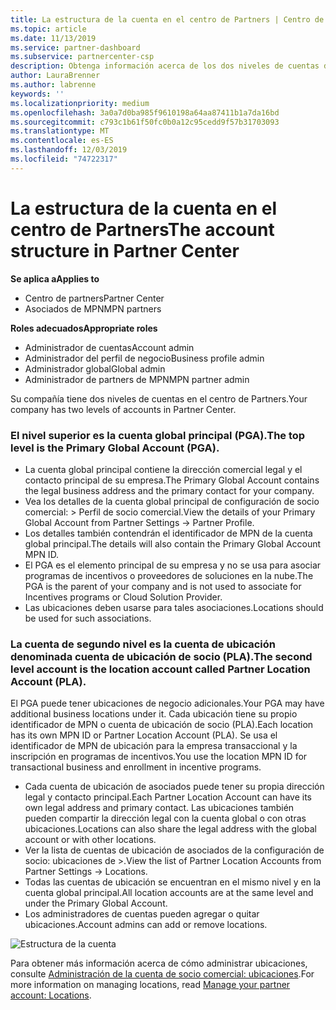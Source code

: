 ```yaml
---
title: La estructura de la cuenta en el centro de Partners | Centro de Partners
ms.topic: article
ms.date: 11/13/2019
ms.service: partner-dashboard
ms.subservice: partnercenter-csp
description: Obtenga información acerca de los dos niveles de cuentas del centro de Partners, la cuenta global principal (PGA) y la cuenta de ubicación de asociados (PLA).
author: LauraBrenner
ms.author: labrenne
keywords: ''
ms.localizationpriority: medium
ms.openlocfilehash: 3a0a7d0ba985f9610198a64aa87411b1a7da16bd
ms.sourcegitcommit: c793c1b61f50fc0b0a12c95cedd9f57b31703093
ms.translationtype: MT
ms.contentlocale: es-ES
ms.lasthandoff: 12/03/2019
ms.locfileid: "74722317"
---
```

# <a name="the-account-structure-in-partner-center"></a><span data-ttu-id="0ab16-103">La estructura de la cuenta en el centro de Partners</span><span class="sxs-lookup"><span data-stu-id="0ab16-103">The account structure in Partner Center</span></span>

<span data-ttu-id="0ab16-104">**Se aplica a**</span><span class="sxs-lookup"><span data-stu-id="0ab16-104">**Applies to**</span></span>

- <span data-ttu-id="0ab16-105">Centro de partners</span><span class="sxs-lookup"><span data-stu-id="0ab16-105">Partner Center</span></span>
- <span data-ttu-id="0ab16-106">Asociados de MPN</span><span class="sxs-lookup"><span data-stu-id="0ab16-106">MPN partners</span></span>

<span data-ttu-id="0ab16-107">**Roles adecuados**</span><span class="sxs-lookup"><span data-stu-id="0ab16-107">**Appropriate roles**</span></span>

- <span data-ttu-id="0ab16-108">Administrador de cuentas</span><span class="sxs-lookup"><span data-stu-id="0ab16-108">Account admin</span></span>
- <span data-ttu-id="0ab16-109">Administrador del perfil de negocio</span><span class="sxs-lookup"><span data-stu-id="0ab16-109">Business profile admin</span></span>
- <span data-ttu-id="0ab16-110">Administrador global</span><span class="sxs-lookup"><span data-stu-id="0ab16-110">Global admin</span></span>
- <span data-ttu-id="0ab16-111">Administrador de partners de MPN</span><span class="sxs-lookup"><span data-stu-id="0ab16-111">MPN partner admin</span></span>

<span data-ttu-id="0ab16-112">Su compañía tiene dos niveles de cuentas en el centro de Partners.</span><span class="sxs-lookup"><span data-stu-id="0ab16-112">Your company has two levels of accounts in Partner Center.</span></span>

### <a name="the-top-level-is-the-primary-global-account-pga"></a><span data-ttu-id="0ab16-113">El nivel superior es la cuenta global principal (PGA).</span><span class="sxs-lookup"><span data-stu-id="0ab16-113">The top level is the Primary Global Account (PGA).</span></span>

- <span data-ttu-id="0ab16-114">La cuenta global principal contiene la dirección comercial legal y el contacto principal de su empresa.</span><span class="sxs-lookup"><span data-stu-id="0ab16-114">The Primary Global Account contains the legal business address and the primary contact for your company.</span></span> 
- <span data-ttu-id="0ab16-115">Vea los detalles de la cuenta global principal de configuración de socio comercial: > Perfil de socio comercial.</span><span class="sxs-lookup"><span data-stu-id="0ab16-115">View the details of your Primary Global Account from Partner Settings -> Partner Profile.</span></span>
- <span data-ttu-id="0ab16-116">Los detalles también contendrán el identificador de MPN de la cuenta global principal.</span><span class="sxs-lookup"><span data-stu-id="0ab16-116">The details will also contain the Primary Global Account MPN ID.</span></span> 
- <span data-ttu-id="0ab16-117">El PGA es el elemento principal de su empresa y no se usa para asociar programas de incentivos o proveedores de soluciones en la nube.</span><span class="sxs-lookup"><span data-stu-id="0ab16-117">The PGA is the parent of your company and is not used to associate for Incentives programs or Cloud Solution Provider.</span></span> 
- <span data-ttu-id="0ab16-118">Las ubicaciones deben usarse para tales asociaciones.</span><span class="sxs-lookup"><span data-stu-id="0ab16-118">Locations should be used for such associations.</span></span>

### <a name="the-second-level-account-is-the-location-account-called-partner-location-account-pla"></a><span data-ttu-id="0ab16-119">La cuenta de segundo nivel es la cuenta de ubicación denominada cuenta de ubicación de socio (PLA).</span><span class="sxs-lookup"><span data-stu-id="0ab16-119">The second level account is the location account called Partner Location Account (PLA).</span></span>

<span data-ttu-id="0ab16-120">El PGA puede tener ubicaciones de negocio adicionales.</span><span class="sxs-lookup"><span data-stu-id="0ab16-120">Your PGA may have additional business locations under it.</span></span> <span data-ttu-id="0ab16-121">Cada ubicación tiene su propio identificador de MPN o cuenta de ubicación de socio (PLA).</span><span class="sxs-lookup"><span data-stu-id="0ab16-121">Each location has its own MPN ID or Partner Location Account (PLA).</span></span> <span data-ttu-id="0ab16-122">Se usa el identificador de MPN de ubicación para la empresa transaccional y la inscripción en programas de incentivos.</span><span class="sxs-lookup"><span data-stu-id="0ab16-122">You use the location MPN ID for transactional business and enrollment in incentive programs.</span></span>

- <span data-ttu-id="0ab16-123">Cada cuenta de ubicación de asociados puede tener su propia dirección legal y contacto principal.</span><span class="sxs-lookup"><span data-stu-id="0ab16-123">Each Partner Location Account can have its own legal address and primary contact.</span></span> <span data-ttu-id="0ab16-124">Las ubicaciones también pueden compartir la dirección legal con la cuenta global o con otras ubicaciones.</span><span class="sxs-lookup"><span data-stu-id="0ab16-124">Locations can also share the legal address with the global account or with other locations.</span></span>
- <span data-ttu-id="0ab16-125">Ver la lista de cuentas de ubicación de asociados de la configuración de socio: ubicaciones de >.</span><span class="sxs-lookup"><span data-stu-id="0ab16-125">View the list of Partner Location Accounts from Partner Settings -> Locations.</span></span>
- <span data-ttu-id="0ab16-126">Todas las cuentas de ubicación se encuentran en el mismo nivel y en la cuenta global principal.</span><span class="sxs-lookup"><span data-stu-id="0ab16-126">All location accounts are at the same level and under the Primary Global Account.</span></span>
- <span data-ttu-id="0ab16-127">Los administradores de cuentas pueden agregar o quitar ubicaciones.</span><span class="sxs-lookup"><span data-stu-id="0ab16-127">Account admins can add or remove locations.</span></span>

![Estructura de la cuenta](images/accountstructure.png)

<span data-ttu-id="0ab16-129">Para obtener más información acerca de cómo administrar ubicaciones, consulte [Administración de la cuenta de socio comercial: ubicaciones](manage-locations.md).</span><span class="sxs-lookup"><span data-stu-id="0ab16-129">For more information on managing locations, read [Manage your partner account: Locations](manage-locations.md).</span></span> 




















